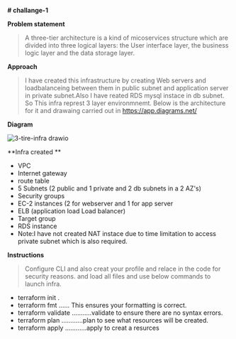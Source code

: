 **# challange-1**

**Problem statement**

>A three-tier architecture is a kind of  micoservices structure which are divided  into three logical layers: the User interface layer, the business logic layer and the data storage layer.

**Approach**

>I have created this infrastructure by creating Web servers and loadbalanceing between them in public subnet and application server in private subnet.Also I have reated RDS mysql instace in db subnet. 
So This infra represt  3 layer environmnemt.
Below is the architecture for it and drawaing carried out in https://app.diagrams.net/

**Diagram**


![3-tire-infra drawio](https://user-images.githubusercontent.com/96169630/146349894-4e8a3984-a652-4572-bd83-922e6bdcf5a6.png)






**Infra created **

* VPC
* Internet gateway
* route table
* 5 Subnets (2 public and 1 private and 2 db subnets in a 2 AZ's)
* Security groups
* EC-2 instances (2 for webserver and 1 for app server
* ELB (application load  Load balancer)
* Target group
* RDS instance
* Note:I have not created NAT instace due to time limitation to access private subnet which is also required.

**Instructions**

>Configure CLI and also creat your profile and relace in the code for security reasons.
>and load all files and use below commands to launch infra.


* terraform init .
* terraform fmt               ...... This ensures your formatting is correct.
* terraform validate              ...........validate to ensure there are no syntax errors.
* terraform plan                  ............plan to see what resources will be created.
* terraform apply                  ............apply to creat a resurces

